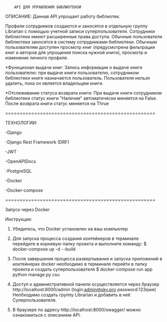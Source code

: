 ﻿        API ДЛЯ УПРАВЛЕНИЯ БИБЛИОТЕКОЙ

ОПИСАНИЕ:
Данная API упрощает работу библиотек. 

Профили сотрудников создаются и заносятся в отдельную группу Librarian с помощью учетной записи суперпользователя.
Сотрудники библиотеки имеют расширенные права доступа. 
Обычные пользователи библиотеки заносятся в систему сотрудниками библиотеки. 
Обычным пользователям доступен просмотр книг (предусмотрена фильтрация книг и авторов для упрощения поиска нужной книги), 
просмотр и изменение личного профиля.

*Функционал выдачи книг:
Запись информации о выдаче книги пользователю:
при выдаче книги пользователю, сотрудником библиотеки книге назначается пользователь. 
Пользователя нельзя удалить, пока он является владельцем книги.


*Отслеживание статуса возврата книги:
При выдаче книги сотрудником библиотеки статус книги "Наличие" автоматически меняется на False. После возврата книги статус меняется на Thrue


====================================================

ТЕХНОЛОГИИ:

-Django 

-Django Rest Framework (DRF)

-JWT

-OpenAPIDocs

-PostgreSQL

-Docker

-Docker-compose
 

====================================================


Запуск через Docker

Инструкция:

1. Убедитесь, что Docker установлен на ваш компьютер

2. Для запуска процесса создания контейнеров в терминале перейдите в корневую папку проекта и выполните команду:
$ docker-compose up -d --build

3. После завершения процесса развертывания и запуска приложений в контейнерах docker необходимо 
в терминале перейти в папку проекта и создать суперпользователя
$ docker-compose run app python manage.py csu

4. Доступ к административной панели осуществляется через браузер http://localhost:8000/admin (login:admin@sky.pro password:123qwe)
Необходимо создать группу Librarian и добавить в неё Суперпользователя.

5. В браузере по адресу http://localhost:8000/swagger/ можно ознакомиться с описанием API.
